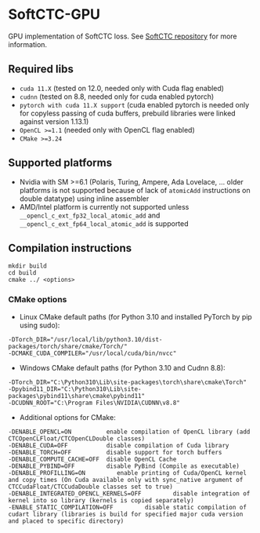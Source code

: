 # SoftCTC-GPU
GPU implementation of SoftCTC loss. See [SoftCTC repository](https://github.com/DCGM/SoftCTC) for more information. 

## Required libs
- ```cuda 11.X``` (tested on 12.0, needed only with Cuda flag enabled)
- ```cudnn``` (tested on 8.8, needed only for cuda enabled pytorch)
- ```pytorch with cuda 11.X support``` (cuda enabled pytorch is needed only for copyless passing of cuda buffers, prebuild libraries were linked against version 1.13.1)
- ```OpenCL >=1.1``` (needed only with OpenCL flag enabled)
- ```CMake >=3.24```

## Supported platforms
- Nvidia with SM >=6.1 (Polaris, Turing, Ampere, Ada Lovelace, ... older platforms is not supported because of lack of ```atomicAdd``` instructions on double datatype) using inline assembler
- AMD/Intel platform is currently not supported unless ```__opencl_c_ext_fp32_local_atomic_add``` and ```__opencl_c_ext_fp64_local_atomic_add``` is supported

## Compilation instructions
```shell
mkdir build
cd build
cmake ../ <options>
``` 

### CMake options

- Linux CMake default paths (for Python 3.10 and installed PyTorch by pip using sudo):
```shell
-DTorch_DIR="/usr/local/lib/python3.10/dist-packages/torch/share/cmake/Torch/" 
-DCMAKE_CUDA_COMPILER="/usr/local/cuda/bin/nvcc"
```

- Windows CMake default paths (for Python 3.10 and Cudnn 8.8):
```shell
-DTorch_DIR="C:\Python310\Lib\site-packages\torch\share\cmake\Torch" 
-Dpybind11_DIR="C:\Python310\Lib\site-packages\pybind11\share\cmake\pybind11" 
-DCUDNN_ROOT="C:\Program Files\NVIDIA\CUDNN\v8.8"
```
- Additional options for CMake:
```
-DENABLE_OPENCL=ON          enable compilation of OpenCL library (add CTCOpenCLFloat/CTCOpenCLDouble classes)
-DENABLE_CUDA=OFF           disable compilation of Cuda library
-DENABLE_TORCH=OFF          disable support for torch buffers
-DENABLE_COMPUTE_CACHE=OFF  disable OpenCL Cache
-DENABLE_PYBIND=OFF         disable PyBind (Compile as executable)
-DENABLE_PROFILLING=ON         enable printing of Cuda/OpenCL kernel and copy times (On Cuda available only with sync_native argument of CTCCudaFloat/CTCCudaDouble classes set to true)
-DENABLE_INTEGRATED_OPENCL_KERNELS=OFF         disable integration of kernel into so library (kernels is copied separately)
-ENABLE_STATIC_COMPILATION=OFF         disable static compilation of cudart library (libraries is build for specified major cuda version and placed to specific directory)  
 ```
